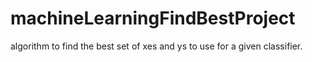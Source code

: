 # machineLearningFindBestProject
 algorithm to find the best set of xes and ys to use for a given classifier.
